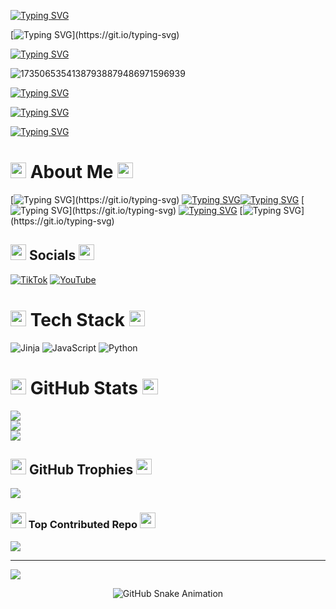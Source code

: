 [![Typing SVG](https://readme-typing-svg.herokuapp.com?font=Fira+Code&pause=1000&color=A200F7&width=435&lines=%E2%96%92%E2%96%92%E2%96%92%E2%96%92%E2%96%92%E2%96%92%E2%96%92%E2%96%92%E2%96%92%E2%96%92+0%25;%E2%96%88%E2%96%92%E2%96%92%E2%96%92%E2%96%92%E2%96%92%E2%96%92%E2%96%92%E2%96%92%E2%96%92+10%25;%E2%96%88%E2%96%88%E2%96%92%E2%96%92%E2%96%92%E2%96%92%E2%96%92%E2%96%92%E2%96%92%E2%96%92+20%25;%E2%96%88%E2%96%88%E2%96%88%E2%96%92%E2%96%92%E2%96%92%E2%96%92%E2%96%92%E2%96%92%E2%96%92+30%25;%E2%96%88%E2%96%88%E2%96%88%E2%96%88%E2%96%92%E2%96%92%E2%96%92%E2%96%92%E2%96%92%E2%96%92+40%25;%E2%96%88%E2%96%88%E2%96%88%E2%96%88%E2%96%88%E2%96%92%E2%96%92%E2%96%92%E2%96%92%E2%96%92+50%25;%E2%96%88%E2%96%88%E2%96%88%E2%96%88%E2%96%88%E2%96%88%E2%96%92%E2%96%92%E2%96%92%E2%96%92+60%25;%E2%96%88%E2%96%88%E2%96%88%E2%96%88%E2%96%88%E2%96%88%E2%96%88%E2%96%92%E2%96%92%E2%96%92+70%25;%E2%96%88%E2%96%88%E2%96%88%E2%96%88%E2%96%88%E2%96%88%E2%96%88%E2%96%88%E2%96%92%E2%96%92+80%25;%E2%96%88%E2%96%88%E2%96%88%E2%96%88%E2%96%88%E2%96%88%E2%96%88%E2%96%88%E2%96%88%E2%96%92+90%25;%E2%96%88%E2%96%88%E2%96%88%E2%96%88%E2%96%88%E2%96%88%E2%96%88%E2%96%88%E2%96%88%E2%96%88+100%25)](https://git.io/typing-svg)


[![Typing SVG](https://readme-typing-svg.herokuapp.com?font=Fira+Code&pause=1000&color=F70000&width=435&lines=%F0%9D%90%96%F0%9D%90%84%F0%9D%90%8B%F0%9D%90%82%F0%9D%90%8E%F0%9D%90%8C%F0%9D%90%84+%F0%9D%90%93%F0%9D%90%8E+%F0%9D%90%8C%F0%9D%90%98+%F0%9D%90%8F%F0%9D%90%91%F0%9D%90%8E%F0%9D%90%85%F0%9D%90%88%F0%9D%90%8B%F0%9D%90%84;%F0%9D%90%89%F0%9D%90%94%F0%9D%90%92%F0%9D%90%93+%F0%9D%90%82%F0%9D%90%8E%F0%9D%90%83%F0%9D%90%88%F0%9D%90%8D%F0%9D%90%86;%F0%9D%90%80%F0%9D%90%8D%F0%9D%90%83+%F0%9D%90%84%F0%9D%90%97%F0%9D%90%8F%F0%9D%90%8B%F0%9D%90%8E%F0%9D%90%91%F0%9D%90%88%F0%9D%90%8D%F0%9D%90%86;%F0%9D%90%96%F0%9D%90%87%F0%9D%90%80%F0%9D%90%93'%F0%9D%90%92+%F0%9D%90%8F%F0%9D%90%8E%F0%9D%90%92%F0%9D%90%92%F0%9D%90%88%F0%9D%90%81%F0%9D%90%8B%F0%9D%90%84.+%F0%9D%90%89%F0%9D%90%8E%F0%9D%90%88%F0%9D%90%8D+%F0%9D%90%93%F0%9D%90%87%F0%9D%90%84+%F0%9D%90%89%F0%9D%90%8E%F0%9D%90%94%F0%9D%90%91%F0%9D%90%8D%F0%9D%90%84%F0%9D%90%98.)](https://git.io/typing-svg)


[![Typing SVG](https://readme-typing-svg.herokuapp.com?font=Fira+Code&pause=1000&color=BC00F7&width=435&lines=%D9%80%D9%80%D9%80%D9%80%D9%80%D9%80%D9%80%D9%80%D9%80%D9%80%D9%80%D9%80%D9%80%D9%80%D9%80%D9%80%D9%80%D9%80%D9%80%EF%AE%A9%D9%A8%D9%80)](https://git.io/typing-svg)

![17350653541387938879486971596939](https://github.com/user-attachments/assets/4a3aef41-fb11-47b5-94ef-30132e8990e2)


[![Typing SVG](https://readme-typing-svg.herokuapp.com?font=Fira+Code&pause=1000&color=BC00F7&width=435&lines=%D9%80%D9%80%D9%80%D9%80%D9%80%D9%80%D9%80%D9%80%D9%80%D9%80%D9%80%D9%80%D9%80%D9%80%D9%80%D9%80%D9%80%D9%80%D9%80%EF%AE%A9%D9%A8%D9%80)](https://git.io/typing-svg)

[![Typing SVG](https://readme-typing-svg.herokuapp.com?font=Fira+Code&pause=1000&color=F70000&width=435&lines=%F0%9D%95%B7%F0%9D%96%9A%F0%9D%96%86+%F0%9D%96%8E%F0%9D%96%93+%F0%9D%96%99%F0%9D%96%8D%F0%9D%96%8A+%F0%9D%96%88%F0%9D%96%94%F0%9D%96%89%F0%9D%96%8A%2C+%F0%9D%96%8E%F0%9D%96%92%F0%9D%96%95%F0%9D%96%97%F0%9D%96%94%F0%9D%96%9B%F0%9D%96%8E%F0%9D%96%93%F0%9D%96%8C+%F0%9D%96%9C%F0%9D%96%8E%F0%9D%96%99%F0%9D%96%8D+%F0%9D%96%8A%F0%9D%96%9B%F0%9D%96%8A%F0%9D%96%97%F0%9D%96%9E+%F0%9D%96%91%F0%9D%96%8E%F0%9D%96%93%F0%9D%96%8A)](https://git.io/typing-svg)



[![Typing SVG](https://readme-typing-svg.herokuapp.com?font=Fira+Code&pause=1000&color=A200F7&width=435&lines=%E2%96%92%E2%96%92%E2%96%92%E2%96%92%E2%96%92%E2%96%92%E2%96%92%E2%96%92%E2%96%92%E2%96%92+0%25;%E2%96%88%E2%96%92%E2%96%92%E2%96%92%E2%96%92%E2%96%92%E2%96%92%E2%96%92%E2%96%92%E2%96%92+10%25;%E2%96%88%E2%96%88%E2%96%92%E2%96%92%E2%96%92%E2%96%92%E2%96%92%E2%96%92%E2%96%92%E2%96%92+20%25;%E2%96%88%E2%96%88%E2%96%88%E2%96%92%E2%96%92%E2%96%92%E2%96%92%E2%96%92%E2%96%92%E2%96%92+30%25;%E2%96%88%E2%96%88%E2%96%88%E2%96%88%E2%96%92%E2%96%92%E2%96%92%E2%96%92%E2%96%92%E2%96%92+40%25;%E2%96%88%E2%96%88%E2%96%88%E2%96%88%E2%96%88%E2%96%92%E2%96%92%E2%96%92%E2%96%92%E2%96%92+50%25;%E2%96%88%E2%96%88%E2%96%88%E2%96%88%E2%96%88%E2%96%88%E2%96%92%E2%96%92%E2%96%92%E2%96%92+60%25;%E2%96%88%E2%96%88%E2%96%88%E2%96%88%E2%96%88%E2%96%88%E2%96%88%E2%96%92%E2%96%92%E2%96%92+70%25;%E2%96%88%E2%96%88%E2%96%88%E2%96%88%E2%96%88%E2%96%88%E2%96%88%E2%96%88%E2%96%92%E2%96%92+80%25;%E2%96%88%E2%96%88%E2%96%88%E2%96%88%E2%96%88%E2%96%88%E2%96%88%E2%96%88%E2%96%88%E2%96%92+90%25;%E2%96%88%E2%96%88%E2%96%88%E2%96%88%E2%96%88%E2%96%88%E2%96%88%E2%96%88%E2%96%88%E2%96%88+100%25)](https://git.io/typing-svg)


# <img src="https://cdn.discordapp.com/emojis/1316430221473484830.gif" width="25"> About Me <img src="https://cdn.discordapp.com/emojis/1316430221473484830.gif" width="25">

[![Typing SVG](https://readme-typing-svg.herokuapp.com?font=Fira+Code&pause=1000&color=F7F7F7&width=435&lines=Always+learning%2C+always+building.)](https://git.io/typing-svg) [![Typing SVG](https://readme-typing-svg.herokuapp.com?font=Fira+Code&pause=1000&color=F7F7F7&width=435&lines=Not+a+developer+yet%2C)](https://git.io/typing-svg)[![Typing SVG](https://readme-typing-svg.herokuapp.com?font=Fira+Code&pause=1000&color=F7F7F7&width=435&lines=but+crafting+my+path+with+curiosity+)](https://git.io/typing-svg) [![Typing SVG](https://readme-typing-svg.herokuapp.com?font=Fira+Code&pause=1000&color=F7F7F7&width=435&lines=and+determination.)](https://git.io/typing-svg) [![Typing SVG](https://readme-typing-svg.herokuapp.com?font=Fira+Code&pause=1000&color=F7F7F7&width=435&lines=Every+project+is+a+step+closer)](https://git.io/typing-svg) [![Typing SVG](https://readme-typing-svg.herokuapp.com?font=Fira+Code&pause=1000&color=F7F7F7&width=435&lines=to+mastering+the+art+of+creation.)](https://git.io/typing-svg)


## <img src="https://cdn.discordapp.com/emojis/1316430221473484830.gif" width="25"> Socials <img src="https://cdn.discordapp.com/emojis/1316430221473484830.gif" width="25">

[![TikTok](https://img.shields.io/badge/TikTok-%23000000.svg?logo=TikTok&logoColor=white)](https://tiktok.com/@muleleleell) [![YouTube](https://img.shields.io/badge/YouTube-%23FF0000.svg?logo=YouTube&logoColor=white)](https://youtube.com/@NiggaFuckers) 

# <img src="https://cdn.discordapp.com/emojis/1316430221473484830.gif" width="25"> Tech Stack <img src="https://cdn.discordapp.com/emojis/1316430221473484830.gif" width="25">

![Jinja](https://img.shields.io/badge/jinja-white.svg?style=for-the-badge&logo=jinja&logoColor=black) ![JavaScript](https://img.shields.io/badge/javascript-%23323330.svg?style=for-the-badge&logo=javascript&logoColor=%23F7DF1E) ![Python](https://img.shields.io/badge/python-3670A0?style=for-the-badge&logo=python&logoColor=ffdd54)
# <img src="https://cdn.discordapp.com/emojis/1316430221473484830.gif" width="25"> GitHub Stats <img src="https://cdn.discordapp.com/emojis/1316430221473484830.gif" width="25">

![](https://github-readme-stats.vercel.app/api?username=pwxtf&theme=shadow_red&hide_border=false&include_all_commits=true&count_private=false)<br/>
![](https://github-readme-streak-stats.herokuapp.com/?user=pwxtf&theme=shadow_red&hide_border=false)<br/>
![](https://github-readme-stats.vercel.app/api/top-langs/?username=pwxtf&theme=shadow_red&hide_border=false&include_all_commits=true&count_private=false&layout=compact)

## <img src="https://cdn.discordapp.com/emojis/1316430221473484830.gif" width="25"> GitHub Trophies <img src="https://cdn.discordapp.com/emojis/1316430221473484830.gif" width="25">

![](https://github-profile-trophy.vercel.app/?username=pwxtf&theme=radical&no-frame=false&no-bg=false&margin-w=4)

### <img src="https://cdn.discordapp.com/emojis/1316430221473484830.gif" width="25"> Top Contributed Repo <img src="https://cdn.discordapp.com/emojis/1316430221473484830.gif" width="25">

![](https://github-contributor-stats.vercel.app/api?username=pwxtf&limit=5&theme=shadow_red&combine_all_yearly_contributions=true)

---
[![](https://visitcount.itsvg.in/api?id=pwxtf&icon=0&color=0)](https://visitcount.itsvg.in)

<!-- Proudly created with GPRM ( https://gprm.itsvg.in ) -->

<!-- Snake Animation -->
<div align="center">
  <picture>
    <source media="(prefers-color-scheme: dark)" srcset="https://github.com/fatkhurrhn/fatkhurrhn/blob/main/github-contribution-grid-snake-dark.svg" />
    <source media="(prefers-color-scheme: light), (prefers-color-scheme: no-preference)" srcset="https://github.com/pwxtf/pwxtf/blob/main/github-contribution-grid-snake.svg" />
    <img src="https://github.com/pwxtf/pwxtf/blob/main/github-contribution-grid-snake.svg" alt="GitHub Snake Animation" />
  </picture>
</div>


